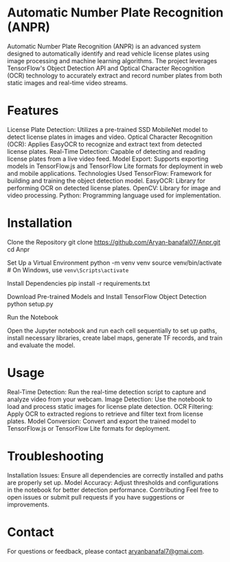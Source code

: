 # Automatic Number Plate Recognition (ANPR)
Automatic Number Plate Recognition (ANPR) is an advanced system designed to automatically identify and read vehicle license plates using image processing and machine learning algorithms. The project leverages TensorFlow's Object Detection API and Optical Character Recognition (OCR) technology to accurately extract and record number plates from both static images and real-time video streams.

# Features
License Plate Detection: Utilizes a pre-trained SSD MobileNet model to detect license plates in images and video.
Optical Character Recognition (OCR): Applies EasyOCR to recognize and extract text from detected license plates.
Real-Time Detection: Capable of detecting and reading license plates from a live video feed.
Model Export: Supports exporting models in TensorFlow.js and TensorFlow Lite formats for deployment in web and mobile applications.
Technologies Used
TensorFlow: Framework for building and training the object detection model.
EasyOCR: Library for performing OCR on detected license plates.
OpenCV: Library for image and video processing.
Python: Programming language used for implementation.

# Installation
Clone the Repository
git clone https://github.com/Aryan-banafal07/Anpr.git
cd Anpr

Set Up a Virtual Environment
python -m venv venv
source venv/bin/activate  # On Windows, use `venv\Scripts\activate`

Install Dependencies
pip install -r requirements.txt

Download Pre-trained Models and Install TensorFlow Object Detection
python setup.py

Run the Notebook

Open the Jupyter notebook and run each cell sequentially to set up paths, install necessary libraries, create label maps, generate TF records, and train and evaluate the model.


# Usage
Real-Time Detection: Run the real-time detection script to capture and analyze video from your webcam.
Image Detection: Use the notebook to load and process static images for license plate detection.
OCR Filtering: Apply OCR to extracted regions to retrieve and filter text from license plates.
Model Conversion: Convert and export the trained model to TensorFlow.js or TensorFlow Lite formats for deployment.

# Troubleshooting
Installation Issues: Ensure all dependencies are correctly installed and paths are properly set up.
Model Accuracy: Adjust thresholds and configurations in the notebook for better detection performance.
Contributing
Feel free to open issues or submit pull requests if you have suggestions or improvements.

# Contact
For questions or feedback, please contact aryanbanafal7@gmai.com.

